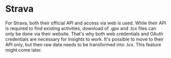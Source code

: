 
# Strava

For Strava, both their official API and access via web is used. While their API is required to find existing activities,
download of .gpx and .tcx files can only be done via their website. That's why both web credentials and OAuth
credentials are necessary for Insights to work. It's possible to move to their API only, but then raw data needs to
be transformed into .tcx. This feature might come later.
